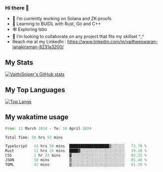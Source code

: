 ### Hi there 👋

- 🔭 I’m currently working on Solana and ZK-proofs
- 📖 Learning to BUIDL with Rust, Go and C++
- 🕸️ Exploring Istio
- 👯 I’m looking to collaborate on any project that fits my skillset ^_^
- Reach me at my LinkedIn : https://www.linkedin.com/in/vaitheeswaran-janakiraman-8231a3200/

## My Stats
[![VaithiSniper's GitHub stats](https://github-readme-stats.vercel.app/api?username=VaithiSniper&hide=stars&theme=radical)](https://github.com/anuraghazra/github-readme-stats)

## My Top Languages

[![Top Langs](https://github-readme-stats.vercel.app/api/top-langs/?username=VaithiSniper&layout=compact)](https://github.com/anuraghazra/github-readme-stats)

## My wakatime usage

<!--START_SECTION:waka-->

```rust
From: 11 March 2024 - To: 10 April 2024

Total Time: 58 hrs 53 mins

TypeScript   43 hrs 58 mins  ██████████████████▒░░░░░░   73.79 %
Rust         11 hrs 25 mins  ████▓░░░░░░░░░░░░░░░░░░░░   19.18 %
CSS          1 hr 23 mins    ▓░░░░░░░░░░░░░░░░░░░░░░░░   02.33 %
JSON         50 mins         ▒░░░░░░░░░░░░░░░░░░░░░░░░   01.40 %
TOML         42 mins         ▒░░░░░░░░░░░░░░░░░░░░░░░░   01.19 %
```

<!--END_SECTION:waka-->
